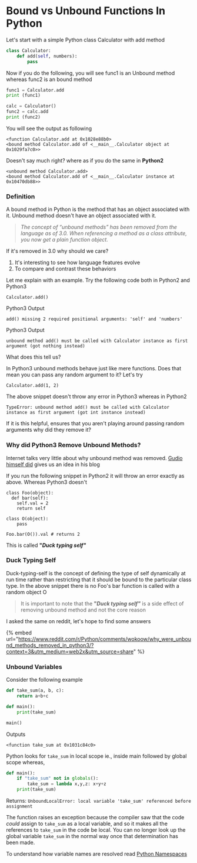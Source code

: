 # Bound vs Unbound Functions In Python

Let's start with a simple Python class Calculator with add method

```python
class Calculator:
    def add(self, numbers):
        pass
```

Now if you do the following, you will see func1 is an Unbound method whereas func2 is an bound method

```python
func1 = Calculator.add
print (func1)

calc = Calculator()
func2 = calc.add
print (func2)
```

You will see the output as following

```
<function Calculator.add at 0x1028e88b0>
<bound method Calculator.add of <__main__.Calculator object at 0x1029fa7c0>>
```

Doesn't say much right? where as if you do the same in **Python2**

```
<unbound method Calculator.add>
<bound method Calculator.add of <__main__.Calculator instance at 0x10470db88>>
```

### Definition

A bound method in Python is the method that has an object associated with it. Unbound method doesn't have an object associated with it. &#x20;

> _The concept of “unbound methods” has been removed from the language as of 3.0. When referencing a method as a class attribute, you now get a plain function object._

If it's removed in 3.0 why should we care?&#x20;

1. It's interesting to see how language features evolve
2. To compare and contrast these behaviors

Let me explain with an example. Try the following code both in Python2 and Python3

```
Calculator.add()
```

Python3 Output

```
add() missing 2 required positional arguments: 'self' and 'numbers'
```

Python3 Output

```
unbound method add() must be called with Calculator instance as first argument (got nothing instead)
```

What does this tell us?

In Python3 unbound methods behave just like mere functions. Does that mean you can pass any random argument to it? Let's try

```
Calculator.add(1, 2)
```

The above snippet doesn't throw any error in Python3 whereas in Python2

```
TypeError: unbound method add() must be called with Calculator instance as first argument (got int instance instead)
```

If it is this helpful, ensures that you aren't playing around passing random arguments why did they remove it?

### Why did Python3 Remove Unbound Methods?

Internet talks very little about why unbound method was removed. [Gudio himself did](https://python-history.blogspot.com/2009/02/first-class-everything.html) gives us an idea in his blog

If you run the following snippet in Python2 it will throw an error exactly as above. Whereas Python3 doesn't

```
class Foo(object):
  def bar(self):
    self.val = 2
    return self
    
class O(object): 
    pass
    
Foo.bar(O()).val # returns 2
```

This is called **"**_**Duck typing self"**_&#x20;

### Duck Typing Self

Duck-typing-self is the concept of defining the type of self dynamically at run time rather than restricting that it should be bound to the particular class type. In the above snippet there is no Foo's bar function is called with a random object O

> It is important to note that the **"**_**Duck typing self"**_  is a side effect of removing unbound method and not the core reason

I asked the same on reddit, let's hope to find some answers

{% embed url="https://www.reddit.com/r/Python/comments/wokoow/why_were_unbound_methods_removed_in_python3/?context=3&utm_medium=web2x&utm_source=share" %}

### Unbound Variables

Consider the following example&#x20;

```python
def take_sum(a, b, c):
    return a+b+c

def main():
    print(take_sum)

main()
```

Outputs&#x20;

```
<function take_sum at 0x1031c84c0>
```

Python looks for `take_sum` in local scope ie., inside main followed by global scope whereas,

```python
def main():
    if "take_sum" not in globals():
        take_sum = lambda x,y,z: x+y+z
    print(take_sum)
```

Returns: `UnboundLocalError: local variable 'take_sum' referenced before assignment`

The function raises an exception because the compiler saw that the code _could_ assign to `take_sum` as a local variable, and so it makes all the references to `take_sum` in the code be local. You can no longer look up the global variable `take_sum` in the normal way once that determination has been made.

To understand how variable names are resolved read [Python Namespaces](../advanced/python-namespaces.md)
